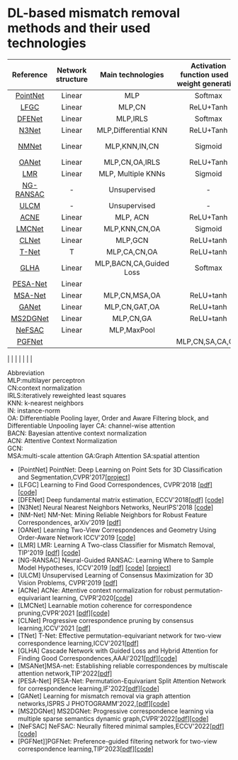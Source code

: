 # DL-based mismatch removal methods and their used technologies




| **Reference**                 | **Network structure** | **Main technologies** | **Activation function used in weight generating** | **Datasets**             |**Published** |
|:---------------------------:|:---------------------:|:---------------------:|:-----------------------: |:---------------------:  |:--------------:|
|[PointNet](#PointNet)|  Linear               |  MLP                  | Softmax                   |                         | 2017|
|[LFGC](#LFGC)        |  Linear               |  MLP,CN               | ReLU+Tanh                  |   YFCC100M,SUN3D        | 2018|
|[DFENet](#DFE)       |  Linear               |  MLP,IRLS             | Softmax                    |   KITTI,Tanks,Temples   | 2018|
|[N3Net](#N3N)        |  Linear               |  MLP,Differential KNN  | ReLU+Tanh                 |   BSD500                      | 2018|
|[NMNet](#NM)         |  Linear               |  MLP,KNN,IN,CN         | Sigmoid                   | NARROW, WIDE,COLMAP,MULTI   |2019|
|[OANet](#OA)         |  Linear               |  MLP,CN,OA,IRLS         | ReLU+Tanh                | YFCC100M,SUN3D            |2019|
|[LMR](#LMR)         |  Linear               |  MLP, Multiple KNNs       | Sigmoid                   | RS,Retina,DAISY, DTU     |2019|
|[NG-RANSAC](#NG)      |  -                    |    Unsupervised          |      -                   |    YFCC100M,SUN3D        |2019|
|[ULCM](#ULCM)      |  -                    |    Unsupervised          |      -                   |    MiddleburyMultiView,KITTI        |2019|
|[ACNE](#ACNE)      |   Linear                   |       MLP, ACN      |       ReLU+Tanh            |          YFCC100M,SUN3D                | 2020    |
|[LMCNet](#LMC)      |    Linear                 |      MLP,KNN,CN,OA        |   Sigmoid                     |  YFCC100M,SUN3D,DETRAC        |2020|                            
|[CLNet](#CL)      |   Linear                  |        MLP,GCN      |           ReLU+tanh             |                 YFCC100M,SUN3D      | 2021    |
|[T-Net](#T)      |       T                      |       MLP,CA,CN,OA          |        ReLU+tanh    |                     YFCC100M,SUN3D            |  2021   |
|[GLHA](#GLHA)      | Linear                      |MLP,BACN,CA,Guided Loss               |Softmax       |         YFCC100M,SUN3D |    2021|
|[PESA-Net](#PESA)      |    Linear                 |                            |                        |                       |2022  |
|[MSA-Net](#MSA)      |    Linear                 |       MLP,CN,MSA,OA                |          ReLU+tanh                |             YFCC100M,SUN3D   |  2022   |
|[GANet](#GA)      |             Linear        |          MLP,CN,GAT,OA     |       ReLU+tanh          |                  YFCC100M,SUN3D                     |  2022   |
|[MS2DGNet](#MS2DG)      |          Linear           |       MLP,CN,GA       |        ReLU+tanh         |       YFCC100M,SUN3D            |  2022   |
|[NeFSAC](#NeF)      |        Linear             |   MLP,MaxPool      |                        |         KITTI,PhotoTourism   |   2022  |
|[PGFNet](#PGF)      |                     |              | MLP,CN,SA,CA,OA,                     |             YFCC100M,SUN3D        |  2023   |



|[](#)      |                     |              |                        |                                                         |     |




Abbreviation  
MLP:multilayer perceptron  
CN:context normalization  
IRLS:iteratively reweighted least squares  
KNN: k-nearest neighbors  
IN: instance-norm  
OA: Differentiable Pooling layer, Order and Aware Filtering block, and Differentiable Unpooling layer
CA: channel-wise attention  
BACN: Bayesian attentive context normalization  
ACN: Attentive Context Normalization  
GCN:  
MSA:multi-scale attention
GA:Graph Attention 
SA:spatial attention


- <a id="PointNet">[PointNet]</a> PointNet: Deep Learning on Point Sets for 3D Classification and Segmentation,CVPR'2017[[project]](https://stanford.edu/~rqi/pointnet/)
- <a id="LFGC">[LFGC]</a> Learning to Find Good Correspondences, CVPR'2018 [[pdf]](http://openaccess.thecvf.com/content_cvpr_2018/CameraReady/1453.pdf) [[code]](https://github.com/vcg-uvic/learned-correspondence-release)
- <a id="DFE">[DFENet]</a> Deep fundamental matrix estimation, ECCV'2018[[pdf]](https://openaccess.thecvf.com/content_ECCV_2018/papers/Rene_Ranftl_Deep_Fundamental_Matrix_ECCV_2018_paper.pdf) [[code]](https://github.com/isl-org/DFE)
- <a id="N3N">[N3Net]</a> Neural Nearest Neighbors Networks, NeurIPS'2018 [[code]](https://github.com/visinf/n3net/)
- <a id="NM"> [NM-Net]</a> NM-Net: Mining Reliable Neighbors for Robust Feature Correspondences, arXiv'2019 [[pdf]](https://arxiv.org/pdf/1904.00320)
- <a id="OA">[OANet]</a> Learning Two-View Correspondences and Geometry Using Order-Aware Network ICCV'2019 [[code]](https://github.com/zjhthu/OANet)
- <a id="LMR">[LMR]</a>  LMR: Learning A Two-class Classifier for Mismatch Removal, TIP'2019 [[pdf]](https://starainj.github.io/Files/TIP2019-LMR.pdf) [[code]](https://github.com/StaRainJ/LMR)
- <a id="NG">[NG-RANSAC]</a> Neural-Guided RANSAC: Learning Where to Sample Model Hypotheses, ICCV'2019 [[pdf](https://arxiv.org/pdf/1905.04132.pdf)] [[code](https://github.com/vislearn/ngransac)] [[project](https://hci.iwr.uni-heidelberg.de/vislearn/research/neural-guided-ransac/)]
- <a id="ULCM">[ULCM]</a> Unsupervised Learning of Consensus Maximization for 3D Vision Problems, CVPR'2019 [[pdf]](http://openaccess.thecvf.com/content_CVPR_2019/papers/Probst_Unsupervised_Learning_of_Consensus_Maximization_for_3D_Vision_Problems_CVPR_2019_paper.pdf)
- [ACNe] ACNe: Attentive context normalization for robust permutation-equivariant learning, CVPR'2020[[code]](https://github.com/vcg-uvic/acne)
- [LMCNet] Learnable motion coherence for correspondence pruning,CVPR'2021 [[pdf]](https://arxiv.org/abs/2011.14563)[[code]](https://github.com/liuyuan-pal/LMCNet)
- [CLNet] Progressive correspondence pruning by consensus learning,ICCV'2021 [[pdf]](https://arxiv.org/abs/2101.00591)
- [TNet] T-Net: Effective permutation-equivariant network for two-view correspondence learning,ICCV'2021[[pdf]](https://openaccess.thecvf.com/content/ICCV2021/papers/Zhong_T-Net_Effective_Permutation-Equivariant_Network_for_Two-View_Correspondence_Learning_ICCV_2021_paper.pdf)
- [GLHA] Cascade Network with Guided Loss and Hybrid Attention for Finding Good Correspondences,AAAI'2021[[pdf]](https://arxiv.org/abs/2102.00411)[[code]](https://github.com/wenbingtao/GLHA)
- [MSANet]MSA-net: Establishing reliable correspondences by multiscale attention network,TIP'2022[[pdf]](https://guobaoxiao.github.io/papers/TIP2022b(1).pdf)
- [PESA-Net] PESA-Net: Permutation-Equivariant Split Attention Network for correspondence learning,IF'2022[[pdf]](https://guobaoxiao.github.io/papers/IF_2021_PESA-Net.pdf)[[code]](https://github.com/guobaoxiao/PESA-Net)
- [GANet] Learning for mismatch removal via graph attention networks,ISPRS J PHOTOGRAMM'2022,[[pdf]](https://www.researchgate.net/profile/Yang-Wang-241/publication/361865594_Learning_for_mismatch_removal_via_graph_attention_networks/links/62ce43a06151ad090b9794dd/Learning-for-mismatch-removal-via-graph-attention-networks.pdf)[[code]](https://github.com/StaRainJ/Code-of-GANet)
- [MS2DGNet] MS2DGNet: Progressive correspondence learning via multiple sparse semantics dynamic graph,CVPR'2022[[pdf]](https://openaccess.thecvf.com/content/CVPR2022/papers/Dai_MS2DG-Net_Progressive_Correspondence_Learning_via_Multiple_Sparse_Semantics_Dynamic_Graph_CVPR_2022_paper.pdf)[[code]](https://github.com/changcaiyang/MS2DG-Net)
- [NeFSAC] NeFSAC: Neurally filtered minimal samples,ECCV'2022[[pdf]](https://arxiv.org/abs/2207.07872)[[code]](https://github.com/cavalli1234/NeFSAC)
- [PGFNet]]PGFNet: Preference-guided filtering network for two-view correspondence learning,TIP'2023[[pdf]](https://ieeexplore.ieee.org/document/10041834)[[code]](https://github.com/guobaoxiao/PGFNet)
